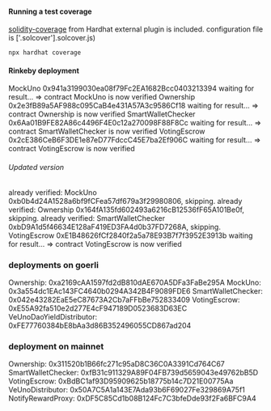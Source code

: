 #### Running a test coverage
[solidity-coverage](https://hardhat.org/plugins/solidity-coverage.html) from Hardhat external plugin is included.
configuration file is ['.solcover'].solcover.js)
```
npx hardhat coverage
```

#### Rinkeby deployment

MockUno 0x941a3199030ea08f79Fc2EA1682Bcc0403213394
waiting for result...
 => contract MockUno is now verified
Ownership 0x2e3fB89a5AF988c095CaB4e431A57A3c9586Cf18
waiting for result...
 => contract Ownership is now verified
SmartWalletChecker 0x6Aa01B9FE82A86c4496F4E0c12a270098F88F8Cc
waiting for result...
 => contract SmartWalletChecker is now verified
VotingEscrow 0x2cE386CeB6F3DE1e87eD77FdccC45E7ba2Ef906C
waiting for result...
 => contract VotingEscrow is now verified


###### Updated version

already verified: MockUno 0xb0b4d24A1528a6bf9fCFea57df679a3f29980806, skipping.
already verified: Ownership 0x164fA135fd602493a6216cB12536fF65A101Be0f, skipping.
already verified: SmartWalletChecker 0xbD9A1d5f46634E128aF419ED3FA4d0b37FD7268A, skipping.
VotingEscrow 0xE1B48626fCf2840f2a5a78E93B7f7f3952E3913b
waiting for result...
 => contract VotingEscrow is now verified


### deployments on goerli
 Ownership: 0xa2169cAA1597fd2dB810dAE670A5DFa3FaBe295A
 MockUno: 0x3a554dc1EAc143FC4640b0294A342B4F9089FDE6
 SmartWalletChecker: 0x042e43282EaE5eC87673A2Cb7aFFbBe752833409
 VotingEscrow: 0xE55A92fa510e2d277E4cF947189D0523683D63EC
 VeUnoDaoYieldDistributor: 0xFE77760384bE8bAa3d86B352496055CD867ad204

### deployment on mainnet
Ownership: 0x311520b1B66fc271c95aD8C36C0A3391Cd764C67
SmartWalletChecker: 0xfB31c911329A89F04FB739d5659043e49762bB5D
VotingEscrow: 0xBdBC1af93D95909625b18775b14c7D21E00775Aa
VeUnoDistributor: 0x50A7C5A1a143E7Ada93b6F69027Fe329869A75f1
NotifyRewardProxy: 0xDF5C85Cd1b08B124Fc7C3bfeDde93f2Fa6BFC9A4